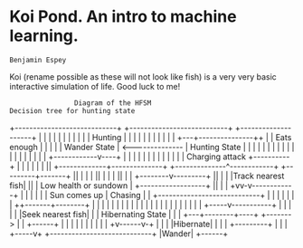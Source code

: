Koi Pond. An intro to machine learning.
=======================================
	Benjamin Espey

Koi (rename possible as these will not look like fish) is a very very basic interactive simulation of life.
Good luck to me!


                    Diagram of the HFSM                                                                 Decision tree for hunting state

+----------------------------+                 +---------------------------+                           +--------------------+
|                            |                 |                           |                           |                    |
|                            |                 |                           |                           |      Hunting       |
|                            |                 |                           |                           |                    |
|                            |                 |                           |                           +---+---------------++
|                            |    Eats enough  |                           |                               |               |
|        Wander State        | <-------------- |        Hunting State      |                               |               |
|                            |                 |                           |                               |               |
|                            |                 |                           |                               |               |
|                            |                 |                           |                  +------------v----+          |
|                            |                 |                           |                  |                 |          |
|                            |                 |                           |                  | Charging attack +----------+
|                            |                 |                           |                  |                 |         ||
+-------------+--------------+                 +--------------^------------+                  +---------+-------+         ||
              |                                               |                                         |                 ||
              |                                               |                                         |                 ||
              |                                               |                                +--------v---------+       ||
              |                                               |                                |Track nearest fish|       ||
              | Low health or sundown                         |                                +------------------+       ||
              |                                               |                                                          +vv-v------------+
              |                                               |                                                          |                |
              |                                               | Sun comes up                                             |    Chasing     |
              |         +----------------------------+        |                                                          |                |
              |         |                            |        |                                                         ++-------+--------+
              |         |                            |        |                                                         |        |
              |         |                            |        |                                                         |        |
              |         |                            |        |                                                         |        |
              |         |                            |        |                                                         |  +-----v-----------+
              |         |                            |        |                                                         |  |Seek nearest fish|
              |         |      Hibernating State     |        |                                                         |  +---+--------+----+
              +-------> |                            | +------+                                                         |      |        |
                        |                            |                                                                  |      |        |
                        |                            |                                                                 +v------v-+      |
                        |                            |                                                                 |Hibernate|      |
                        |                            |                                                                 +---------+      |
                        |                            |                                                                            +-----v+
                        +----------------------------+                                                                            |Wander|
                                                                                                                                  +------+
